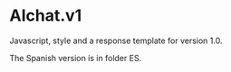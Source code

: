 # AIchat.v1

Javascript, style and a response template for version 1.0.

The Spanish version is in folder ES.
